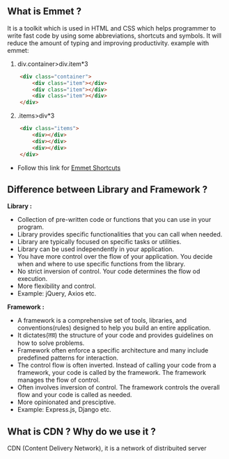 
## What is Emmet ?
It is a toolkit which is used in HTML and CSS which helps programmer to write fast code by using some abbreviations, shortcuts and symbols. It will reduce the amount of typing and improving productivity.
example with emmet:
1. div.container>div.item*3
```html
    <div class="container">
        <div class="item"></div>
        <div class="item"></div>
        <div class="item"></div>
    </div>
```
2. .items>div*3
```html
    <div class="items">
        <div></div>
        <div></div>
        <div></div>
    </div>
```

+ Follow this link for [Emmet Shortcuts](https://docs.emmet.io/cheat-sheet/)

## Difference between Library and Framework ?

**Library :** 
- Collection of pre-written code or functions that you can use in your program.
- Library provides specific functionalities that you can call when needed.
- Library are typically focused on specific tasks or utilities.
- Library can be used independently in your application.
- You have more control over the flow of your application. You decide when and where to use specific functions from the library.
- No strict inversion of control. Your code determines the flow od execution.
- More flexibility and control.
- Example: jQuery, Axios etc.

**Framework :**
- A framework is a comprehensive set of tools, libraries, and conventions(rules) designed to help you build an entire application.
- It dictates(तय़) the structure of your code and provides guidelines on how to solve problems.
- Framework often enforce a specific architecture and many include predefined patterns for interaction.
- The control flow is often inverted. Instead of calling your code from a framework, your code is called by the framework. The framework manages the flow of control.
- Often involves inversion of control. The framework controls the overall flow and your code is called as needed.
- More opinionated and presciptive.
- Example: Express.js, Django etc.


## What is CDN ? Why do we use it ?
CDN (Content Delivery Network), it is a network of distribuited server